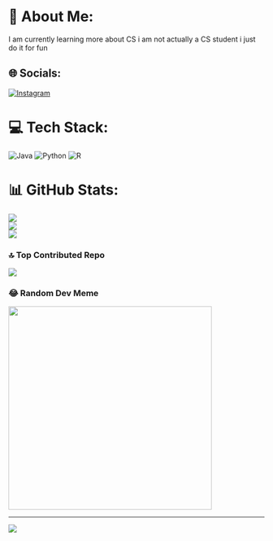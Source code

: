 # 💫 About Me:
I am currently learning more about CS i am not actually a CS student i just do it for fun


## 🌐 Socials:
[![Instagram](https://img.shields.io/badge/Instagram-%23E4405F.svg?logo=Instagram&logoColor=white)](https://instagram.com/bryangohcx) 

# 💻 Tech Stack:
![Java](https://img.shields.io/badge/java-%23ED8B00.svg?style=for-the-badge&logo=openjdk&logoColor=white) ![Python](https://img.shields.io/badge/python-3670A0?style=for-the-badge&logo=python&logoColor=ffdd54) ![R](https://img.shields.io/badge/r-%23276DC3.svg?style=for-the-badge&logo=r&logoColor=white)
# 📊 GitHub Stats:
![](https://github-readme-stats.vercel.app/api?username=bryangohcx&theme=dark&hide_border=false&include_all_commits=false&count_private=false)<br/>
![](https://github-readme-streak-stats.herokuapp.com/?user=bryangohcx&theme=dark&hide_border=false)<br/>
![](https://github-readme-stats.vercel.app/api/top-langs/?username=bryangohcx&theme=dark&hide_border=false&include_all_commits=false&count_private=false&layout=compact)

### 🔝 Top Contributed Repo
![](https://github-contributor-stats.vercel.app/api?username=bryangohcx&limit=5&theme=dark&combine_all_yearly_contributions=true)

### 😂 Random Dev Meme
<img src='https://randommeme-five.vercel.app/' style="height: 400px;"/>

---
[![](https://visitcount.itsvg.in/api?id=bryangohcx&icon=0&color=0)](https://visitcount.itsvg.in)

<!-- Proudly created with GPRM ( https://gprm.itsvg.in ) -->
